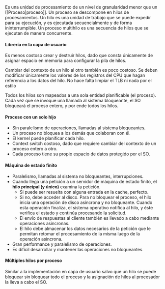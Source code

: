 Es una unidad de procesamiento de un nivel de granularidad menor que un [[Proceso|proceso]]. Un proceso se descompone en hilos de procesamientos. Un hilo es una unidad de trabajo que se puede expedir para su ejecución, y es ejecutada secuencialmente y de forma ininterrumpible. Un proceso multihilo es una secuencia de hilos que se ejecutan de manera concurrente.

#### Librería en la capa de usuario
Es menos costoso crear y destruir hilos, dado que consta únicamente de asignar espacio en memoria para configurar la pila de hilos.

Cambiar del contexto de un hilo al otro también es poco costoso. Se deben modificar únicamente los valores de los registros del CPU que hagan referencia a los datos del hilo. No hace falta limpiar el TLB ni nada por el estilo

Todos los hilos son mapeados a una sola entidad planificable (el proceso). Cada vez que se invoque una llamada al sistema bloqueante, el SO bloqueará el proceso entero, y por ende todos los hilos.

#### Proceso con un solo hijo
* Sin paralelismo de operaciones, llamadas al sistema bloqueantes.
* Un proceso no bloquea a los demás que colaboran con él.
* El kernel puede planificar cada hilo.
* Context switch costoso, dado que requiere cambiar del contexto de un proceso entero a otro.
* Cada proceso tiene su propio espacio de datos protegido por el SO.

#### Máquina de estado finito
* Paralelismo, llamadas al sistema no bloqueantes, interrupciones.
* Cuando llega una petición a un servidor de máquina de estado finito, el **hilo principal (y único)** examina la petición.
	* Si puede ser resuelta con alguna entrada en la cache, perfecto.
	* Si no, debe acceder al disco. Para no bloquear el proceso, el hilo inicia una operación de disco asíncrona y no bloqueante. Cuando esta operación finaliza, el sistema operativo notifica al hilo, y éste verifica el estado y continúa procesando la solicitud.
	* El envío de respuestas al cliente también es llevado a cabo mediante operaciones asíncronas.
	* El hilo debe almacenar los datos necesarios de la petición que le permitan retomar el procesamiento de la misma luego de la operación asíncrona.
* Gran performance y paralelismo de operaciones.
* Es difícil desarrollar y mantener las operaciones no bloqueantes

#### Múltiples hilos por proceso
Similar a la implementación en capa de usuario salvo que un hilo se puede bloquear sin bloquear todo el proceso y la asignación de hilos al procesador la lleva a cabo el SO.